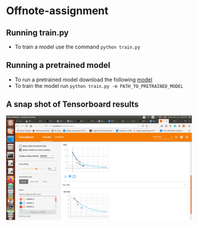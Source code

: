 # Offnote-assignment

## Running train.py

- To train a model use the command `python train.py`

## Running a pretrained model

- To run a pretrained model download the following [model](https://drive.google.com/file/d/1-4d5lMJszUlU9dE0jtnfDC1q4RbJGhPG/view?usp=sharing)
- To train the model run `python train.py -m PATH_TO_PRETRAINED_MODEL`

## A snap shot of Tensorboard results
![](/images/TensorBoard.png)
